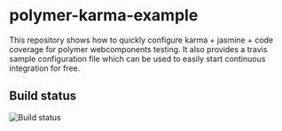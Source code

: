 # polymer-karma-example

This repository shows how to quickly configure karma + jasmine + code coverage for polymer webcomponents testing.
It also provides a travis sample configuration file which can be used to easily start
continuous integration for free.

## Build status

![Build status](https://travis-ci.org/rcosnita/polymer-karma-example.svg?branch=master)